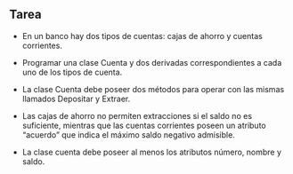 ## Tarea

* En un banco hay dos tipos de cuentas: cajas de ahorro y cuentas corrientes.

* Programar una clase Cuenta y dos derivadas correspondientes a cada uno de los tipos de cuenta.

* La clase Cuenta debe poseer dos métodos para operar con las mismas llamados Depositar y Extraer.

* Las cajas de ahorro no permiten extracciones si el saldo no es suficiente, mientras que las cuentas corrientes poseen un atributo “acuerdo” que indica el máximo saldo negativo admisible.

* La clase cuenta debe poseer al menos los atributos número, nombre y saldo.